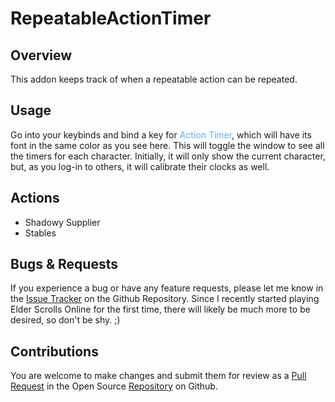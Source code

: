 # RepeatableActionTimer

Overview
--------

This addon keeps track of when a repeatable action can be repeated.

Usage
-------

Go into your keybinds and bind a key for <font color="5cb0fc">Action Timer</font>, which will have its font in the same color as you see here.  This will toggle the window to see all the timers for each character.  Initially, it will only show the current character, but, as you log-in to others, it will calibrate their clocks as well.

Actions
-------

- Shadowy Supplier
- Stables

Bugs & Requests
---------------

If you experience a bug or have any feature requests, please let me know in the [Issue Tracker](https://github.com/alexgurrola/RepeatableActionTimer/issues) on the Github Repository.  Since I recently started playing Elder Scrolls Online for the first time, there will likely be much more to be desired, so don't be shy.  ;)

Contributions
-------------

You are welcome to make changes and submit them for review as a [Pull Request](https://github.com/alexgurrola/RepeatableActionTimer/pulls) in the Open Source [Repository](https://github.com/alexgurrola/RepeatableActionTimer) on Github.
